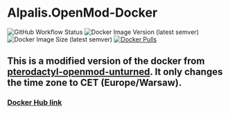 # Alpalis.OpenMod-Docker
![GitHub Workflow Status](https://img.shields.io/github/actions/workflow/status/alpalis/OpenMod-Docker/docker-publish.yml)
![Docker Image Version (latest semver)](https://img.shields.io/docker/v/pandetthe/openmod-alpalis)
![Docker Image Size (latest semver)](https://img.shields.io/docker/image-size/pandetthe/openmod-alpalis)
[![Docker Pulls](https://img.shields.io/docker/pulls/pandetthe/openmod-alpalis.svg?style=flat)](https://hub.docker.com/r/pandetthe/openmod-alpalis)

## This is a modified version of the docker from [pterodactyl-openmod-unturned](https://github.com/openmod/pterodactyl-openmod-unturned). It only changes the time zone to CET (Europe/Warsaw).

### [Docker Hub link](https://hub.docker.com/r/pandetthe/openmod-alpalis)
